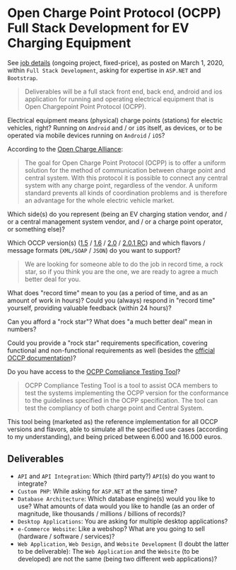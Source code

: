 ﻿# Open Charge Point Protocol (OCPP) Full Stack Development for EV Charging Equipment

See [job details](docs/job-details.pdf) (ongoing project, fixed-price), as posted on March 1, 2020, within `Full Stack Development`, asking for expertise in `ASP.NET` and `Bootstrap`.

> Deliverables will be a full stack front end, back end, android and ios application for running and operating electrical equipment that is Open Chargepoint Point Protocol (OCPP).

Electrical equipment means (physical) charge points (stations) for electric vehicles, right? Running on `Android` and / or `iOS` itself, as devices, or to be operated via mobile devices running on `Android` / `iOS`?

According to the [Open Charge Alliance](https://www.openchargealliance.org/protocols):

> The goal for Open Charge Point Protocol (OCPP) is to offer a uniform solution for the method of communication between charge point and central system. With this protocol it is possible to connect any central system with any charge point, regardless of the vendor. A uniform standard prevents all kinds of coordination problems and  is therefore an advantage for the whole electric vehicle market.

Which side(s) do you represent (being an EV charging station vendor, and / or a central management system vendor, and / or a charge point operator, or something else)?

Which OCCP version(s) ([1.5](https://www.openchargealliance.org/protocols/ocpp-15/) / [1.6](https://www.openchargealliance.org/protocols/ocpp-16/) / [2.0](https://www.openchargealliance.org/protocols/ocpp-20/) / [2.0.1 RC](https://www.openchargealliance.org/protocols/ocpp-201/)) and which flavors / message formats (`XML/SOAP` / `JSON`) do you want to support?

> We are looking for someone able to do the job in record time, a rock star, so if you think you are the one, we are ready to agree a much better deal for you.

What does "record time" mean to you (as a period of time, and as an amount of work in hours)? Could you (always) respond in "record time" yourself, providing valuable feedback (within 24 hours)?

Can you afford a "rock star"? What does "a much better deal" mean in numbers?

Could you provide a "rock star" requirements specification, covering functional and non-functional requirements as well (besides the [official OCCP documentation](https://www.openchargealliance.org/downloads))?

Do you have access to the [OCPP Compliance Testing Tool](https://www.openchargealliance.org/protocols/test-tool/info/)?

> OCPP Compliance Testing Tool is a tool to assist OCA members to test the systems implementing the OCPP version for the conformance to the guidelines specified in the OCPP specification. The tool can test the compliancy of both charge point and Central System.

This tool being (marketed as) the reference implementation for all OCCP versions and flavors, able to simulate all the specified use cases (according to my understanding), and being priced between 6.000 and 16.000 euros.

## Deliverables

- `API` and `API Integration`: Which (third party?) `API`(s) do you want to integrate?
- `Custom PHP`: While asking for `ASP.NET` at the same time?
- `Database Architecture`: Which database engine(s) would you like to use? What amounts of data would you like to handle (as an order of magnitude, like thousands / millions / billions of records)?
- `Desktop Applications`: You are asking for multiple desktop applications?
- `e-Commerce Website`: Like a webshop? What are you going to sell (hardware / software / services)? 
- `Web Application`, `Web Design`, and `Website Development` (I doubt the latter to be deliverable): The `Web Application` and the `Website` (to be developed) are not the same (being two different web applications)?
